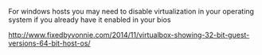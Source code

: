 For windows hosts you may need to disable virtualization in your operating system
if you already have it enabled in your bios

http://www.fixedbyvonnie.com/2014/11/virtualbox-showing-32-bit-guest-versions-64-bit-host-os/
